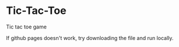 # Tic-Tac-Toe
Tic tac toe game

If github pages doesn't work, try downloading the file and run locally.
